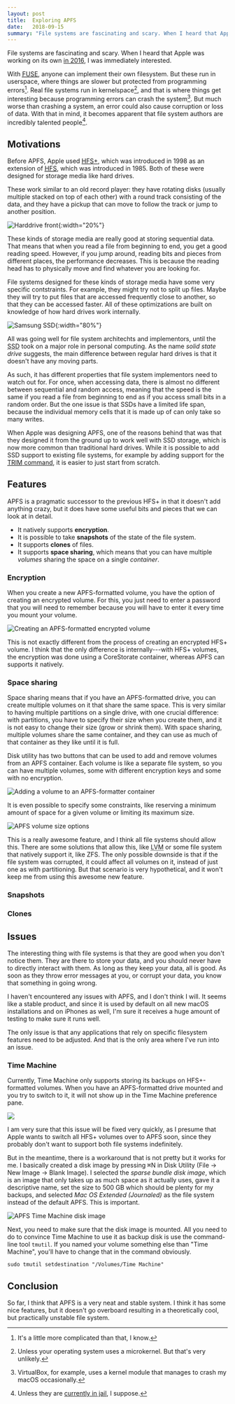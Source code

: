 ```yaml
---
layout: post
title:  Exploring APFS
date:   2018-09-15
summary: "File systems are fascinating and scary. When I heard that Apple was working on its own in 2016, I was immediately interested. In this post, I will take a look at this file system and see what it's all about."
---
```


File systems are fascinating and scary. When I heard that Apple was working on its own [in 2016][ArsTechnica], I was immediately interested. 

With [<abbr title="File System in Userspace">FUSE</abbr>][FUSE], anyone can implement their own filesystem. But these run in userspace, where things are slower but protected from programming errors[^1]. Real file systems run in kernelspace[^2], and that is where things get interesting because programming errors can crash the system[^3]. But much worse than crashing a system, an error could also cause corruption or loss of data. With that in mind, it becomes apparent that file system authors are incredibly talented people[^4]. 

## Motivations

Before <abbr>APFS</abbr>, Apple used [<abbr title="Hierarchical File System Plus">HFS+</abbr>][HFSPlus], which was introduced in 1998 as an extension of [<abbr title="Hierarchical File System">HFS</abbr>][HFS], which was introduced in 1985. Both of these were designed for storage media like hard drives. 

These work similar to an old record player: they have rotating disks (usually multiple stacked on top of each other) with a round track consisting of the data, and they have a pickup that can move to follow the track or jump to another position.

![Harddrive front](/assets/images/harddrive-front.svg){:width="20%"}

These kinds of storage media are really good at storing sequential data. That means that when you read a file from beginning to end, you get a good reading speed. However, if you jump around, reading bits and pieces from different places, the performance decreases. This is because the reading head has to physically move and find whatever you are looking for.

File systems designed for these kinds of storage media have some very specific contstraints. For example, they might try not to split up files. Maybe they will try to put files that are accessed frequently close to another, so that they can be accessed faster. All of these optimizations are built on knowledge of how hard drives work internally.

![Samsung SSD](/assets/images/samsung-ssd.jpg){:width="80%"}

All was going well for file system architechts and implementors, until the <abbr title="Solid State Drive">SSD</abbr> took on a major role in personal computing. As the name *solid state drive* suggests, the main difference between regular hard drives is that it doesn't have any moving parts.

As such, it has different properties that file system implementors need to watch out for. For once, when accessing data, there is almost no different between sequential and random access, meaning that the speed is the same if you read a file from beginning to end as if you access small bits in a random order. But the one issue is that <abbr>SSD</abbr>s have a limited life span, because the individual memory cells that it is made up of can only take so many writes.

When Apple was designing <abbr>APFS</abbr>, one of the reasons behind that was that they designed it from the ground up to work well with <abbr>SSD</abbr> storage, which is now more common than traditional hard drives. While it is possible to add <abbr>SSD</abbr> support to existing file systems, for example by adding support for the [<abbr title="A command used to inform an SSD drive that a block of memory is no longer used and can be wiped internally">TRIM</abbr> command][TRIM], it is easier to just start from scratch.

## Features

<abbr>APFS</abbr> is a pragmatic successor to the previous <abbr>HFS+</abbr> in that it doesn't add anything crazy, but it does have some useful bits and pieces that we can look at in detail.

- It natively supports **encryption**.
- It is possible to take **snapshots** of the state of the file system.
- It supports **clones** of files.
- It supports **space sharing**, which means that you can have multiple *volumes* sharing the space on a single *container*.

### Encryption

When you create a new <abbr>APFS</abbr>-formatted volume, you have the option of creating an encrypted volume. For this, you just need to enter a password that you will need to remember because you will have to enter it every time you mount your volume.

![Creating an APFS-formatted encrypted volume](/assets/images/apfs-creating-encrypted.png)

This is not exactly different from the process of creating an encrypted <abbr>HFS+</abbr> volume. I think that the only difference is internally---with <abbr>HFS+</abbr> volumes, the encryption was done using a CoreStorate container, whereas <abbr>APFS</abbr> can supports it natively.

### Space sharing

Space sharing means that if you have an <abbr>APFS</abbr>-formatted drive, you can create multiple volumes on it that share the same space. This is very similar to having multiple partitions on a single drive, with one crucial difference: with partitions, you have to specify their size when you create them, and it is not easy to change their size (grow or shrink them). With space sharing, multiple volumes share the same container, and they can use as much of that container as they like until it is full.

Disk utility has two buttons that can be used to add and remove volumes from an <abbr>APFS</abbr> container. Each volume is like a separate file system, so you can have multiple volumes, some with different encryption keys and some with no encryption.

![Adding a volume to an APFS-formatter container](/assets/images/apfs-adding-volume.png)

It is even possible to specify some constraints, like reserving a minimum amount of space for a given volume or limiting its maximum size.

![APFS volume size options](/assets/images/apfs-volume-size-options.png)

This is a really awesome feature, and I think all file systems should allow this. There are some solutions that allow this, like <abbr title="Logical Volume Manager">LVM</abbr> or some file system that natively support it, like <abbr>ZFS</abbr>. The only possible downside is that if the file system was corrupted, it could affect all volumes on it, instead of just one as with partitioning. But that scenario is very hypothetical, and it won't keep me from using this awesome new feature.

### Snapshots

### Clones

## Issues

The interesting thing with file systems is that they are good when you don't notice them. They are there to store your data, and you should never have to directly interact with them. As long as they keep your data, all is good. As soon as they throw error messages at you, or corrupt your data, you know that something in going wrong. 

I haven't encountered any issues with <abbr>APFS</abbr>, and I don't think I will. It seems like a stable product, and since it is used by default on all new macOS installations and on iPhones as well, I'm sure it receives a huge amount of testing to make sure it runs well.

The only issue is that any applications that rely on specific filesystem features need to be adjusted. And that is the only area where I've run into an issue.

### Time Machine

Currently, Time Machine only supports storing its backups on <abbr>HFS+</abbr>-formatted volumes. When you have an <abbr>APFS</abbr>-formatted drive mounted and you try to switch to it, it will not show up in the Time Machine preference pane.

![](/assets/images/apfs-time-machine-preferences.png)

I am very sure that this issue will be fixed very quickly, as I presume that Apple wants to switch all <abbr>HFS+</abbr> volumes over to <abbr>APFS</abbr> soon, since they probably don't want to support both file systems indefinitely.

But in the meantime, there is a workaround that is not pretty but it works for me. I basically created a disk image by pressing <kbd>&#8984;</kbd>N in Disk Utility (File &rarr; New Image &rarr; Blank Image). I selected the *sparse bundle disk image*, which is an image that only takes up as much space as it actually uses, gave it a descriptive name, set the size to 500 GB which should be plenty for my backups, and selected *Mac OS Extended (Journaled)* as the file system instead of the default <abbr>APFS</abbr>. This is important.

![APFS Time Machine disk image](/assets/images/apfs-time-machine-disk-image.png)

Next, you need to make sure that the disk image is mounted. All you need to do to convince Time Machine to use it as backup disk is use the command-line tool `tmutil`. If you named your volume something else than "Time Machine", you'll have to change that in the command obviously.

    sudo tmutil setdestination "/Volumes/Time Machine"

## Conclusion

So far, I think that <abbr>APFS</abbr> is a very neat and stable system. I think it has some nice features, but it doesn't go overboard resulting in a theoretically cool, but practically unstable file system. 


[TRIM]: https://en.wikipedia.org/wiki/Trim_(computing)
[HFS]: https://en.wikipedia.org/wiki/Hierarchical_File_System
[HFSPlus]: http://ntfs.com/hfs.htm
[ArsTechnica]: https://arstechnica.com/gadgets/2016/06/new-apfs-file-system-spotted-in-new-version-of-macos/
[Reiser]: https://en.wikipedia.org/wiki/Hans_Reiser
[FUSE]: https://github.com/libfuse/libfuse
[^1]: It's a little more complicated than that, I know.
[^2]: Unless your operating system uses a microkernel. But that's very unlikely.
[^3]: VirtualBox, for example, uses a kernel module that manages to crash my macOS occasionally. 
[^4]: Unless they are [currently in jail][Reiser], I suppose. 
